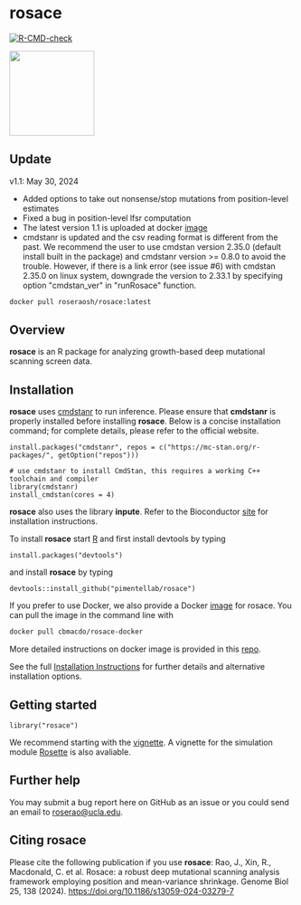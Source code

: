 # rosace

  <!-- badges: start -->
  [![R-CMD-check](https://github.com/odcambc/rosace/actions/workflows/R-CMD-check.yaml/badge.svg)](https://github.com/odcambc/rosace/actions/workflows/R-CMD-check.yaml)
  <!-- badges: end -->

<p align="left">
  <img src="man/figures/rosace_logo.png" width="150">
</p>

## Update

v1.1: May 30, 2024
- Added options to take out nonsense/stop mutations from position-level estimates
- Fixed a bug in position-level lfsr computation
- The latest version 1.1 is uploaded at docker [image](https://hub.docker.com/r/roseraosh/rosace)
- cmdstanr is updated and the csv reading format is different from the past. We recommend the user to use cmdstan version 2.35.0 (default install built in the package) and cmdstanr version >= 0.8.0 to avoid the trouble. However, if there is a link error (see issue #6) with cmdstan 2.35.0 on linux system, downgrade the version to 2.33.1 by specifying option "cmdstan_ver" in "runRosace" function.
```sh
docker pull roseraosh/rosace:latest
```

## Overview

__rosace__ is an R package for analyzing growth-based deep mutational scanning screen data.

## Installation

__rosace__ uses [cmdstanr](https://mc-stan.org/cmdstanr/) to run inference. Please ensure that __cmdstanr__ is properly installed before installing __rosace__. Below is a concise installation command; for complete details, please refer to the official website.
```{r eval=FALSE}
install.packages("cmdstanr", repos = c("https://mc-stan.org/r-packages/", getOption("repos")))

# use cmdstanr to install CmdStan, this requires a working C++ toolchain and compiler
library(cmdstanr)
install_cmdstan(cores = 4)
```

__rosace__ also uses the library __inpute__. Refer to the Bioconductor [site](https://bioconductor.org/packages/release/bioc/html/impute.html) for installation instructions.

To install __rosace__ start [R](https://www.r-project.org) and first install devtools by typing
```{r eval=FALSE}
install.packages("devtools")
```

and install __rosace__ by typing
```{r eval=FALSE}
devtools::install_github("pimentellab/rosace")
```

If you prefer to use Docker, we also provide a Docker [image](https://hub.docker.com/r/cbmacdo/rosace-docker) for rosace. You can pull the image in the command line with
```sh
docker pull cbmacdo/rosace-docker
```
More detailed instructions on docker image is provided in this [repo](https://github.com/odcambc/rosace-docker).

See the full [Installation Instructions](vignettes/installation_instructions.Rmd) for further details and alternative installation options.

## Getting started

```{r eval=FALSE}
library("rosace")
```

We recommend starting with the [vignette](https://pimentellab.com/rosace/vignettes/). A vignette for the simulation module [Rosette](https://pimentellab.com/rosace/doc/rosette_simulation.html) is also avaliable.

## Further help

You may submit a bug report here on GitHub as an issue or you could send an email to roserao@ucla.edu.

## Citing rosace

Please cite the following publication if you use __rosace__: Rao, J., Xin, R., Macdonald, C. et al. Rosace: a robust deep mutational scanning analysis framework employing position and mean-variance shrinkage. Genome Biol 25, 138 (2024). https://doi.org/10.1186/s13059-024-03279-7
